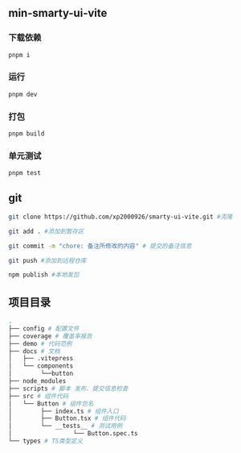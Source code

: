 ## min-smarty-ui-vite

### 下载依赖

```bash
pnpm i
```

### 运行

```bash
pnpm dev
```

### 打包

```bash
pnpm build
```

### 单元测试

```bash
pnpm test
```

## git 
```bash
git clone https://github.com/xp2000926/smarty-ui-vite.git #克隆

git add . #添加到暂存区

git commit -m "chore: 备注所修改的内容" # 提交的备注信息

git push #添加到远程仓库

npm publish #本地发包
```

## 项目目录
```bash
.
├── config # 配置文件
├── coverage # 覆盖率报告
├── demo # 代码范例
├── docs # 文档
│   ├── .vitepress
│   └── components
│        └──button
├── node_modules  
├── scripts # 脚本 发布、提交信息检查
├── src # 组件代码
│   └── Button # 组件包名
│        ├── index.ts # 组件入口
│        ├── Button.tsx # 组件代码  
│        └── __tests__ # 测试用例
│                 └── Button.spec.ts   
└── types # TS类型定义
```
<!-- pnpm i min-smarty-ui-vite -r --filter docs-vite -->